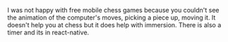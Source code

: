  I was not happy with free mobile chess games because you couldn't see the animation of the computer's moves, picking a piece up, moving it. It doesn't help you at chess but it does help with immersion. There is also a timer and its in react-native. 
